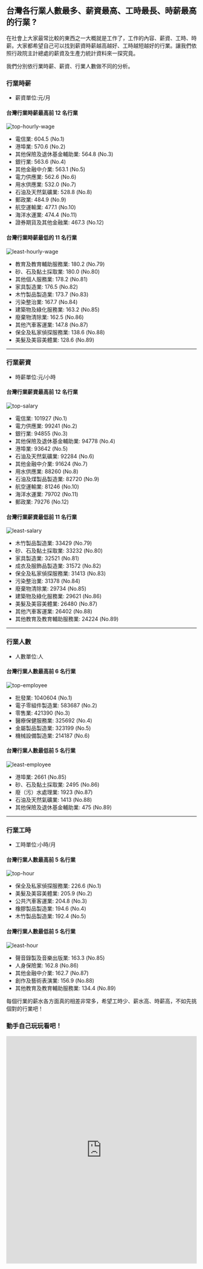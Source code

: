 ## 台灣各行業人數最多、薪資最高、工時最長、時薪最高的行業 ?

在社會上大家最常比較的東西之一大概就是工作了，工作的內容、薪資、工時、時薪。大家都希望自己可以找到薪資時薪越高越好、工時越短越好的行業。讓我們依照行政院主計總處的薪資及生產力統計資料來一探究竟。

我們分別依行業時薪、薪資、行業人數做不同的分析。


### 行業時薪

- 薪資單位:元/月

#### 台灣行業時薪**最高**前 12 名行業

![top-hourly-wage](/assets/article_images/2015-08-10/top-hourly-wage.png)

- 電信業: 604.5 (No.1)
- 港埠業: 570.6 (No.2)
- 其他保險及退休基金輔助業: 564.8 (No.3)
- 銀行業: 563.6 (No.4)
- 其他金融中介業: 563.1 (No.5)
- 電力供應業: 562.6 (No.6)
- 用水供應業: 532.0 (No.7)
- 石油及天然氣礦業: 528.8 (No.8)
- 郵政業: 484.9 (No.9)
- 航空運輸業: 477.1 (No.10)
- 海洋水運業: 474.4 (No.11)
- 證券期貨及其他金融業: 467.3 (No.12)

#### 台灣行業時薪**最低**的 11 名行業

![least-hourly-wage](/assets/article_images/2015-08-10/least-hourly-wage.png)

- 教育及教育輔助服務業: 180.2 (No.79)
- 砂、石及黏土採取業: 180.0 (No.80)
- 其他個人服務業: 178.2 (No.81)
- 家具製造業: 176.5 (No.82)
- 木竹製品製造業: 173.7 (No.83)
- 污染整治業: 167.7 (No.84)
- 建築物及綠化服務業: 163.2 (No.85)
- 廢棄物清除業: 162.5 (No.86)
- 其他汽車客運業: 147.8 (No.87)
- 保全及私家偵探服務業: 138.6 (No.88)
- 美髮及美容美體業: 128.6 (No.89)

---

### 行業薪資

- 時薪單位:元/小時

#### 台灣行業薪資**最高**前 12 名行業

![top-salary](/assets/article_images/2015-08-10/top-salary.png)

- 電信業: 101927 (No.1)
- 電力供應業: 99241 (No.2)
- 銀行業: 94855 (No.3)
- 其他保險及退休基金輔助業: 94778 (No.4)
- 港埠業: 93642 (No.5)
- 石油及天然氣礦業: 92284 (No.6)
- 其他金融中介業: 91624 (No.7)
- 用水供應業: 88260 (No.8)
- 石油及煤製品製造業: 82720 (No.9)
- 航空運輸業: 81246 (No.10)
- 海洋水運業: 79702 (No.11)
- 郵政業: 79276 (No.12)



#### 台灣行業薪資**最低**前 11 名行業

![least-salary](/assets/article_images/2015-08-10/least-salary.png)

- 木竹製品製造業: 33429 (No.79)
- 砂、石及黏土採取業: 33232 (No.80)
- 家具製造業: 32521 (No.81)
- 成衣及服飾品製造業: 31572 (No.82)
- 保全及私家偵探服務業: 31413 (No.83)
- 污染整治業: 31378 (No.84)
- 廢棄物清除業: 29734 (No.85)
- 建築物及綠化服務業: 29621 (No.86)
- 美髮及美容美體業: 26480 (No.87)
- 其他汽車客運業: 26402 (No.88)
- 其他教育及教育輔助服務業: 24224 (No.89)

---

### 行業人數

- 人數單位:人

#### 台灣行業人數**最高**前 6 名行業

![top-employee](/assets/article_images/2015-08-10/top-employee.png)

- 批發業: 1040604 (No.1)
- 電子零組件製造業: 583687 (No.2)
- 零售業: 421390 (No.3)
- 醫療保健服務業: 325692 (No.4)
- 金屬製品製造業: 323199 (No.5)
- 機械設備製造業: 214187 (No.6)

#### 台灣行業人數**最低**前 5 名行業

![least-employee](/assets/article_images/2015-08-10/least-employee.png)

- 港埠業: 2661 (No.85)
- 砂、石及黏土採取業: 2495 (No.86)
- 廢（污）水處理業: 1923 (No.87)
- 石油及天然氣礦業: 1413 (No.88)
- 其他保險及退休基金輔助業: 475 (No.89)

---

### 行業工時

- 工時單位:小時/月

#### 台灣行業人**數最高**前 5 名行業

![top-hour](/assets/article_images/2015-08-10/top-hour.png)

- 保全及私家偵探服務業: 226.6 (No.1)
- 美髮及美容美體業: 205.9 (No.2)
- 公共汽車客運業: 204.8 (No.3)
- 橡膠製品製造業: 194.6 (No.4)
- 木竹製品製造業: 192.4 (No.5)

#### 台灣行業人數**最低**前 5 名行業

![least-hour](/assets/article_images/2015-08-10/least-hour.png)

- 聲音錄製及音樂出版業: 163.3 (No.85)
- 人身保險業: 162.8 (No.86)
- 其他金融中介業: 162.7 (No.87)
- 創作及藝術表演業: 156.9 (No.88)
- 其他教育及教育輔助服務業: 134.4 (No.89)


每個行業的薪水各方面真的相差非常多，希望工時少、薪水高、時薪高，不如先挑個對的行業吧！

### 動手自己玩玩看吧！

<iframe src = "http://long.taiwanstat.com/salary/" width = "100%" height = "600" frameborder = "0"></iframe>

<script>
$("h4").css('color', 'red')
</script>
